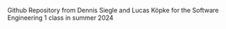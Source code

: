Github Repository from Dennis Siegle and Lucas Köpke for the Software Engineering 1 class in summer 2024
